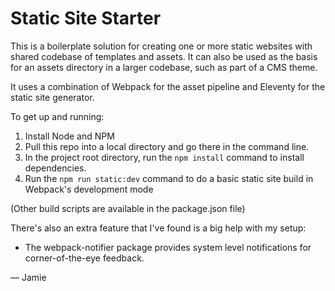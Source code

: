 # Static Site Starter

This is a boilerplate solution for creating one or more static websites with shared codebase of templates and assets. It can also be used as the basis for an assets directory in a larger codebase, such as part of a CMS theme.

It uses a combination of Webpack for the asset pipeline and Eleventy for the static site generator.

To get up and running:

1. Install Node and NPM
2. Pull this repo into a local directory and go there in the command line.
3. In the project root directory, run the `npm install` command to install dependencies.
4. Run the `npm run static:dev` command to do a basic static site build in Webpack's development mode

(Other build scripts are available in the package.json file)

There's also an extra feature that I've found is a big help with my setup:

* The webpack-notifier package provides system level notifications for corner-of-the-eye feedback.

— Jamie
